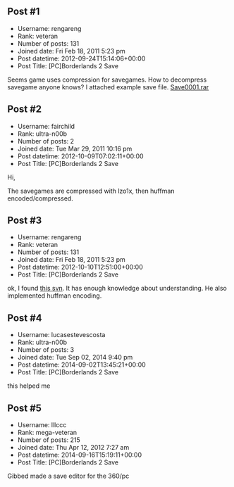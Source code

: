 ## Post #1
- Username: rengareng
- Rank: veteran
- Number of posts: 131
- Joined date: Fri Feb 18, 2011 5:23 pm
- Post datetime: 2012-09-24T15:14:06+00:00
- Post Title: [PC]Borderlands 2 Save

Seems game uses compression for savegames. How to decompress savegame anyone knows?
I attached example save file.
[Save0001.rar](https://xentaxbackup.github.io/file/5830_Save0001.rar)
## Post #2
- Username: fairchild
- Rank: ultra-n00b
- Number of posts: 2
- Joined date: Tue Mar 29, 2011 10:16 pm
- Post datetime: 2012-10-09T07:02:11+00:00
- Post Title: [PC]Borderlands 2 Save

Hi,

The savegames are compressed with lzo1x, then huffman encoded/compressed.
## Post #3
- Username: rengareng
- Rank: veteran
- Number of posts: 131
- Joined date: Fri Feb 18, 2011 5:23 pm
- Post datetime: 2012-10-10T12:51:00+00:00
- Post Title: [PC]Borderlands 2 Save

ok, I found [this svn](http://svn.gib.me/public/borderlands2). It has enough knowledge about understanding. He also implemented huffman encoding.
## Post #4
- Username: lucasestevescosta
- Rank: ultra-n00b
- Number of posts: 3
- Joined date: Tue Sep 02, 2014 9:40 pm
- Post datetime: 2014-09-02T13:45:21+00:00
- Post Title: [PC]Borderlands 2 Save

this helped me
## Post #5
- Username: lllccc
- Rank: mega-veteran
- Number of posts: 215
- Joined date: Thu Apr 12, 2012 7:27 am
- Post datetime: 2014-09-16T15:19:11+00:00
- Post Title: [PC]Borderlands 2 Save

Gibbed made a save editor for the 360/pc
